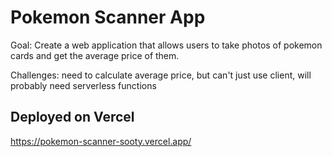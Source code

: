 # Pokemon Scanner App

Goal: Create a web application that allows users to take photos of pokemon cards and get the average price of them. 

Challenges: need to calculate average price, but can't just use client, will probably need serverless functions

## Deployed on Vercel

https://pokemon-scanner-sooty.vercel.app/
